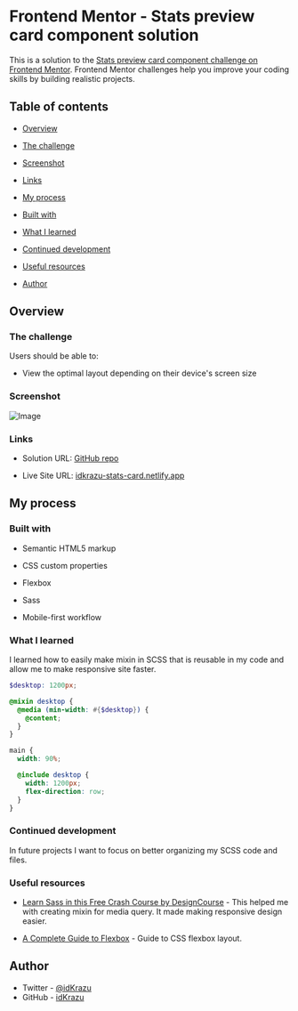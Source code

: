 # Frontend Mentor - Stats preview card component solution

This is a solution to the [Stats preview card component challenge on Frontend Mentor](https://www.frontendmentor.io/challenges/stats-preview-card-component-8JqbgoU62). Frontend Mentor challenges help you improve your coding skills by building realistic projects.

## Table of contents

- [Overview](#overview)

- [The challenge](#the-challenge)

- [Screenshot](#screenshot)

- [Links](#links)

- [My process](#my-process)

- [Built with](#built-with)

- [What I learned](#what-i-learned)

- [Continued development](#continued-development)

- [Useful resources](#useful-resources)

- [Author](#author)

## Overview

### The challenge

Users should be able to:

- View the optimal layout depending on their device's screen size

### Screenshot

![Image](https://raw.githubusercontent.com/idKrazu/frontend-mentor-challenges/main/stats-preview-card-component-main/images/screeenshot.png)

### Links

- Solution URL: [GitHub repo](https://github.com/idKrazu/frontend-mentor-challenges/tree/main/stats-preview-card-component-main)

- Live Site URL: [idkrazu-stats-card.netlify.app](https://idkrazu-stats-card.netlify.app/)

## My process

### Built with

- Semantic HTML5 markup

- CSS custom properties

- Flexbox

- Sass

- Mobile-first workflow

### What I learned

I learned how to easily make mixin in SCSS that is reusable in my code and allow me to make responsive site faster.

```scss
$desktop: 1200px;

@mixin desktop {
  @media (min-width: #{$desktop}) {
    @content;
  }
}

main {
  width: 90%;

  @include desktop {
    width: 1200px;
    flex-direction: row;
  }
}
```

### Continued development

In future projects I want to focus on better organizing my SCSS code and files.

### Useful resources

- [Learn Sass in this Free Crash Course by DesignCourse](https://youtu.be/roywYSEPSvc) - This helped me with creating mixin for media query. It made making responsive design easier.

- [A Complete Guide to Flexbox](https://css-tricks.com/snippets/css/a-guide-to-flexbox/) - Guide to CSS flexbox layout.

## Author

- Twitter - [@idKrazu](https://twitter.com/idKrazu)
- GitHub - [idKrazu](https://github.com/idKrazu)
